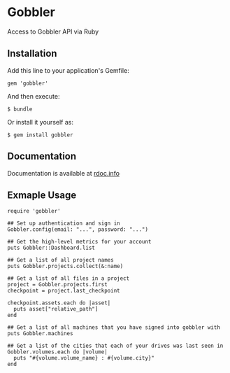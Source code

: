 # Gobbler

Access to Gobbler API via Ruby

## Installation

Add this line to your application's Gemfile:

    gem 'gobbler'

And then execute:

    $ bundle

Or install it yourself as:

    $ gem install gobbler

## Documentation

Documentation is available at [rdoc.info](http://rdoc.info/gems/gobbler/frames)

## Exmaple Usage

    require 'gobbler'

    ## Set up authentication and sign in
    Gobbler.config(email: "...", password: "...")

    ## Get the high-level metrics for your account
    puts Gobbler::Dashboard.list

    ## Get a list of all project names
    puts Gobbler.projects.collect(&:name)

    ## Get a list of all files in a project
    project = Gobbler.projects.first
    checkpoint = project.last_checkpoint

    checkpoint.assets.each do |asset|
      puts asset["relative_path"]
    end

    ## Get a list of all machines that you have signed into gobbler with
    puts Gobbler.machines

    ## Get a list of the cities that each of your drives was last seen in
    Gobbler.volumes.each do |volume|
      puts "#{volume.volume_name} : #{volume.city}"
    end
